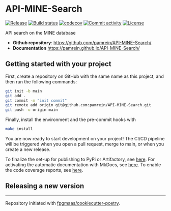# API-MINE-Search

[![Release](https://img.shields.io/github/v/release/pamrein/API-MINE-Search)](https://img.shields.io/github/v/release/pamrein/API-MINE-Search)
[![Build status](https://img.shields.io/github/actions/workflow/status/pamrein/API-MINE-Search/main.yml?branch=main)](https://github.com/pamrein/API-MINE-Search/actions/workflows/main.yml?query=branch%3Amain)
[![codecov](https://codecov.io/gh/pamrein/API-MINE-Search/branch/main/graph/badge.svg)](https://codecov.io/gh/pamrein/API-MINE-Search)
[![Commit activity](https://img.shields.io/github/commit-activity/m/pamrein/API-MINE-Search)](https://img.shields.io/github/commit-activity/m/pamrein/API-MINE-Search)
[![License](https://img.shields.io/github/license/pamrein/API-MINE-Search)](https://img.shields.io/github/license/pamrein/API-MINE-Search)

API search on the MINE database

- **Github repository**: <https://github.com/pamrein/API-MINE-Search/>
- **Documentation** <https://pamrein.github.io/API-MINE-Search/>

## Getting started with your project

First, create a repository on GitHub with the same name as this project, and then run the following commands:

```bash
git init -b main
git add .
git commit -m "init commit"
git remote add origin git@github.com:pamrein/API-MINE-Search.git
git push -u origin main
```

Finally, install the environment and the pre-commit hooks with

```bash
make install
```

You are now ready to start development on your project!
The CI/CD pipeline will be triggered when you open a pull request, merge to main, or when you create a new release.

To finalize the set-up for publishing to PyPi or Artifactory, see [here](https://fpgmaas.github.io/cookiecutter-poetry/features/publishing/#set-up-for-pypi).
For activating the automatic documentation with MkDocs, see [here](https://fpgmaas.github.io/cookiecutter-poetry/features/mkdocs/#enabling-the-documentation-on-github).
To enable the code coverage reports, see [here](https://fpgmaas.github.io/cookiecutter-poetry/features/codecov/).

## Releasing a new version



---

Repository initiated with [fpgmaas/cookiecutter-poetry](https://github.com/fpgmaas/cookiecutter-poetry).
